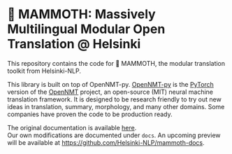 # 🦣 MAMMOTH: Massively Multilingual Modular Open Translation @ Helsinki
This repository contains the code for 🦣 MAMMOTH, the modular translation toolkit from Helsinki-NLP.

This library is built on top of OpenNMT-py.
[OpenNMT-py](https://github.com/OpenNMT/OpenNMT-py) is the [PyTorch](https://github.com/pytorch/pytorch) version of the [OpenNMT](https://opennmt.net) project, an open-source (MIT) neural machine translation framework. It is designed to be research friendly to try out new ideas in translation, summary, morphology, and many other domains. Some companies have proven the code to be production ready.

The original documentation is available [here](https://opennmt.net/OpenNMT-py/).  
Our own modifications are documented under `docs`. An upcoming preview will be available at https://github.com/Helsinki-NLP/mammoth-docs.  
